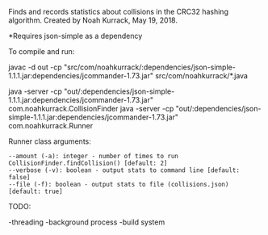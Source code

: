 Finds and records statistics about collisions in the CRC32 hashing algorithm.
Created by Noah Kurrack, May 19, 2018.

*Requires json-simple as a dependency

To compile and run:

javac -d out -cp "src/com/noahkurrack/:dependencies/json-simple-1.1.1.jar:dependencies/jcommander-1.73.jar" src/com/noahkurrack/*.java

java -server -cp "out/:dependencies/json-simple-1.1.1.jar:dependencies/jcommander-1.73.jar" com.noahkurrack.CollisionFinder
java -server -cp "out/:dependencies/json-simple-1.1.1.jar:dependencies/jcommander-1.73.jar" com.noahkurrack.Runner


Runner class arguments:

    --amount (-a): integer - number of times to run CollisionFinder.findCollision() [default: 2]
    --verbose (-v): boolean - output stats to command line [default: false]
    --file (-f): boolean - output stats to file (collisions.json) [default: true]
    

TODO:

-threading
-background process
-build system